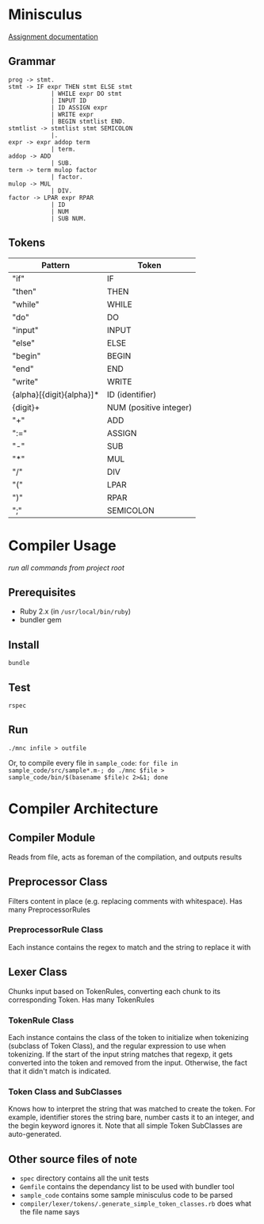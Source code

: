 # Minisculus
[Assignment documentation](http://pages.cpsc.ucalgary.ca/~robin/class/411/Assignments/2016/minisculus/ass1and2.html)
## Grammar

    prog -> stmt. 
    stmt -> IF expr THEN stmt ELSE stmt
                | WHILE expr DO stmt
                | INPUT ID
                | ID ASSIGN expr
                | WRITE expr
                | BEGIN stmtlist END. 
    stmtlist -> stmtlist stmt SEMICOLON
                |. 
    expr -> expr addop term 
                | term. 
    addop -> ADD
                | SUB. 
    term -> term mulop factor 
                | factor. 
    mulop -> MUL
                | DIV. 
    factor -> LPAR expr RPAR
                | ID
                | NUM
                | SUB NUM.
                
## Tokens
| Pattern | Token   |
|---------|---------|
| "if"    | IF      |
| "then"  | THEN    |
| "while" | WHILE   |
| "do"    | DO      |
| "input" | INPUT   |
| "else"  | ELSE    |
| "begin" | BEGIN   |
| "end"   | END     |
| "write" | WRITE   |
| {alpha}[{digit}{alpha}]* | ID (identifier) |
| {digit}+ | NUM (positive integer) |
| "+"     | ADD     |
| ":="    | ASSIGN  |
| "-"     | SUB     |
| "*"     | MUL     |
| "/"     | DIV     |
| "("     | LPAR    |
| ")"     | RPAR    |
| ";"     | SEMICOLON |

# Compiler Usage
*run all commands from project root*
## Prerequisites
* Ruby 2.x (in `/usr/local/bin/ruby`)
* bundler gem

## Install
`bundle`

## Test
`rspec`

## Run
`./mnc infile > outfile`

Or, to compile every file in `sample_code`: `for file in sample_code/src/sample*.m-; do ./mnc $file > sample_code/bin/$(basename $file)c 2>&1; done`


# Compiler Architecture
## Compiler Module
Reads from file, acts as foreman of the compilation, and outputs results

## Preprocessor Class
Filters content in place (e.g. replacing comments with whitespace). Has many PreprocessorRules

### PreprocessorRule Class
Each instance contains the regex to match and the string to replace it with

## Lexer Class
Chunks input based on TokenRules, converting each chunk to its corresponding Token. Has many TokenRules

### TokenRule Class
Each instance contains the class of the token to initialize when tokenizing (subclass of Token Class), and the regular expression to use when tokenizing. If the start of the input string matches that regexp, it gets converted into the token and removed from the input. Otherwise, the fact that it didn't match is indicated. 

### Token Class and SubClasses
Knows how to interpret the string that was matched to create the token. For example, identifier stores the string bare, number casts it to an integer, and the begin keyword ignores it. Note that all simple Token SubClasses are auto-generated. 

## Other source files of note
* `spec` directory contains all the unit tests
* `Gemfile` contains the dependancy list to be used with bundler tool
* `sample_code` contains some sample minisculus code to be parsed
* `compiler/lexer/tokens/.generate_simple_token_classes.rb` does what the file name says
